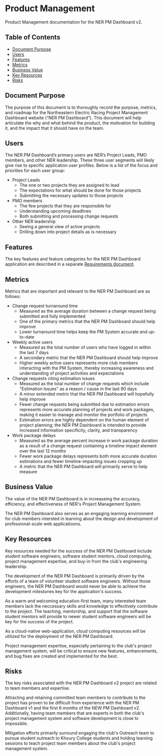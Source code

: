# Product Management

Product Management documentation for the NER PM Dashboard v2.

## Table of Contents

- [Document Purpose](https://github.com/Northeastern-Electric-Racing/FinishLine/blob/develop/Docs/ProductManagement.md#document-purpose)
- [Users](https://github.com/Northeastern-Electric-Racing/FinishLine/blob/develop/Docs/ProductManagement.md#users)
- [Features](https://github.com/Northeastern-Electric-Racing/FinishLine/blob/develop/Docs/ProductManagement.md#features)
- [Metrics](https://github.com/Northeastern-Electric-Racing/FinishLine/blob/develop/Docs/ProductManagement.md#metrics)
- [Business Value](https://github.com/Northeastern-Electric-Racing/FinishLine/blob/develop/Docs/ProductManagement.md#business-value)
- [Key Resources](https://github.com/Northeastern-Electric-Racing/FinishLine/blob/develop/Docs/ProductManagement.md#key-resources)
- [Risks](https://github.com/Northeastern-Electric-Racing/FinishLine/blob/develop/Docs/ProductManagement.md#risks)

## Document Purpose

The purpose of this document is to thoroughly record the purpose, metrics, and roadmap for the Northeastern Electric Racing Project Management Dashboard website (“NER PM Dashboard”).
This document will help articulate the why and what behind the product, the motivation for building it, and the impact that it should have on the team.

## Users

The NER PM Dashboard’s primary users are NER’s Project Leads, PMO members, and other NER leadership.
These three user segments will likely give rise to specific application user profiles.
Below is a list of the focus and priorities for each user group:

- Project Leads
  - The one or two projects they are assigned to lead
  - The expectations for what should be done for those projects
  - Submitting the necessary updates to those projects
- PMO members
  - The few projects that they are responsible for
  - Understanding upcoming deadlines
  - Both submitting and processing change requests
- Other NER leadership
  - Seeing a general view of active projects
  - Drilling down into project details as is necessary

## Features

The key features and feature categories for the NER PM Dashboard application are described in a separate [Requirements document](https://github.com/Northeastern-Electric-Racing/FinishLine/blob/develop/Docs/Requirements.md).

## Metrics

Metrics that are important and relevant to the NER PM Dashboard are as follows:

- Change request turnaround time
  - Measured as the average duration between a change request being submitted and fully implemented
  - One of the primary metrics that the NER PM Dashboard should help improve
  - Lower turnaround time helps keep the PM System accurate and up-to-date
- Weekly active users
  - Measured as the total number of users who have logged in within the last 7 days
  - A secondary metric that the NER PM Dashboard should help improve
  - Higher weekly active users represents more club members interacting with the PM System, thereby increasing awareness and understanding of project activities and expectations
- Change requests citing estimation issues
  - Measured as the total number of change requests which include "Estimation Issues" as a reason / cause in the last 90 days
  - A minor extended metric that the NER PM Dashboard will hopefully help improve
  - Fewer change requests being submitted due to estimation errors represents more accurate planning of projects and work packages, making it easier to manage and monitor the portfolio of projects
  - Estimation errors are highly dependent on the human element of project planning; the NER PM Dashboard is intended to provide increased information specificity, clarity, and transparency
- Work package delays
  - Measured as the average percent increase in work package duration as a result of a change request containing a timeline impact element over the last 12 months
  - Fewer work package delays represents both more accurate duration estimations and fewer timeline-impacting issues cropping up
  - A metric that the NER PM Dashboard will primarily serve to help measure

## Business Value

The value of the NER PM Dashboard is in increaseing the accuracy, efficiency, and effectiveness of NER's Project Management System.

The NER PM Dashboard also serves as an engaging learning environment for club members intersted in learning about the design and development of professional-scale web applicatioons.

## Key Resources

Key resources needed for the success of the NER PM Dashboard include student software engineers, software student mentors, cloud computing, project management expertise, and buy-in from the club's engineering leadership.

The development of the NER PM Dashboard is primarily driven by the efforts of a team of volunteer student software engineers.
Without those engineers, the NER PM Dashboard would never be able to achieve the development milestones key for the application's success.

As a warm and welcoming education-first team, many interested team members lack the neccessary skills and knowledge to effectively contribute to the project.
The teaching, mentorship, and support that the software student mentors will provide to newer student software engineers will be key for the success of the project.

As a cloud-native web-application, cloud computing resources will be utilized for the deployment of the NER PM Dashboard.

Project management expertise, especially pertaining to the club's project management system, will be critical to ensure new features, enhancements, and bug fixes are created and implemented for the best.

## Risks

The key risks associated with the NER PM Dashboard v2 project are related to team members and expertise.

Attracting and retaining committed team members to contribute to the project has proven to be difficult from experience with the NER PM Dashboard v1 and the first 6 months of the NEW PM Dashboard v2.
Additionally, having team members that are experts in both the club's project management system and software development is close to impossible.

Mitigation efforts primarily surround engaging the club's Outreach team to pursue student outreach to Khoury College students and holding learning sessions to teach project team members about the club's project management system.
